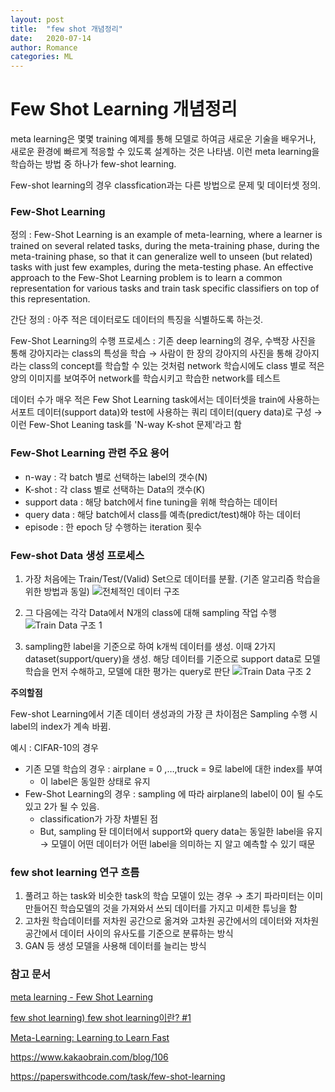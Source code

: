 ```yaml
---
layout: post
title:  "few shot 개념정리"
date:   2020-07-14
author: Romance
categories: ML
---
```

# Few Shot Learning 개념정리

meta learning은 몇몇 training 예제를 통해 모델로 하여금 새로운 기술을 배우거나, 새로운 환경에 빠르게 적응할 수 있도록 설계하는 것은 나타냄. 이런 meta learning을 학습하는 방법 중 하나가 few-shot learning.

Few-shot learning의 경우 classfication과는 다른 방법으로 문제 및 데이터셋 정의.

### Few-Shot Learning

정의 : Few-Shot Learning is an example of meta-learning, where a learner is trained on several related tasks, during the meta-training phase, during the meta-training phase, so that it can generalize well to unseen (but related) tasks with just few examples, during the meta-testing phase. An effective approach to the Few-Shot Learning problem is to learn a common representation for various tasks and train task specific classifiers on top of this representation.

간단 정의 : 아주 적은 데이터로도 데이터의 특징을 식별하도록 하는것.

Few-Shot Learning의 수행 프로세스 : 기존 deep learning의 경우, 수백장 사진을 통해 강아지라는 class의 특성을 학습 → 사람이 한 장의 강아지의 사진을 통해 강아지라는 class의 concept를 학습할 수 있는 것처럼 network 학습시에도 class 별로 적은 양의 이미지를 보여주어 network를 학습시키고 학습한 network를 테스트

데이터 수가 매우 적은 Few Shot Learning task에서는 데이터셋을 train에 사용하는 서포트 데이터(support data)와  test에 사용하는 쿼리 데이터(query data)로 구성  → 이런 Few-Shot Leaning task를 'N-way K-shot 문제'라고 함



### Few-Shot Learning 관련 주요 용어

- n-way : 각 batch 별로 선택하는 label의 갯수(N)
- K-shot : 각 class 별로 선택하는 Data의 갯수(K)
- support data : 해당 batch에서 fine tuning을 위해 학습하는 데이터
- query data : 해당 batch에서 class를 예측(predict/test)해야 하는 데이터
- episode : 한 epoch 당 수행하는 iteration 횟수



### Few-shot Data 생성 프로세스

1. 가장 처음에는 Train/Test/(Valid) Set으로 데이터를 분활. (기존 알고리즘 학습을 위한 방법과 동일)
   ![전체적인 데이터 구조](https://seujung.github.io/files/180622_meta_learning/fig1.png)

2. 그 다음에는 각각 Data에서 N개의 class에 대해 sampling 작업 수행
   ![Train Data 구조 1](https://seujung.github.io/files/180622_meta_learning/fig2.png)

3. sampling한 label을 기준으로 하여 k개씩 데이터를 생성. 이때 2가지 dataset(support/query)을 생성. 해당 데이터를 기준으로 support data로 모델 학습을 먼저 수해하고, 모델에 대한 평가는 query로 판단
   ![Train Data 구조 2](https://seujung.github.io/files/180622_meta_learning/fig3.png)

**주의할점**

Few-shot Learning에서 기존 데이터 생성과의 가장 큰 차이점은 Sampling 수행 시 label의 index가 계속 바뀜. 

예시 : CIFAR-10의 경우

- 기존 모델 학습의 경우 : airplane = 0 ,…,truck = 9로 label에 대한 index를 부여
  -  이 label은 동일한 상태로 유지
- Few-Shot Learning의 경우 : sampling 에 따라 airplane의 label이 0이 될 수도 있고 2가 될 수 있음.
  - classification가 가장 차별된 점
  - But,  sampling 돤 데이터에서 support와 query data는 동일한 label을 유지 → 모델이 어떤 데이터가 어떤 label을 의미하는 지 알고 예측할 수 있기 때문



### few shot learning 연구 흐름

1. 풀려고 하는 task와 비슷한 task의 학습 모델이 있는 경우 → 초기 파라미터는 이미 만들어진 학습모델의 것을 가져와서 쓰되 데이터를 가지고 미세한 튜닝을 함
2. 고차원 학습데이터를 저차원 공간으로 옮겨와 고차원 공간에서의 데이터와 저차원 공간에서 데이터 사이의 유사도를 기준으로 분류하는 방식
3. GAN 등 생성 모델을 사용해 데이터를 늘리는 방식



### 참고 문서

[meta learning - Few Shot Learning](https://seujung.github.io/2018/06/29/meta_learning_1/)

[few shot learning) few shot learning이란? #1](https://curiousseed.tistory.com/46)

[Meta-Learning: Learning to Learn Fast](https://talkingaboutme.tistory.com/entry/DL-Meta-Learning-Learning-to-Learn-Fast)

https://www.kakaobrain.com/blog/106

https://paperswithcode.com/task/few-shot-learning



